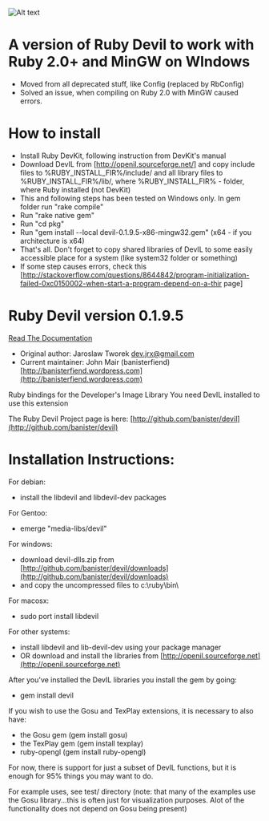![Alt text](http://dl.getdropbox.com/u/239375/DevIL.png)

A version of Ruby Devil to work with Ruby 2.0+ and MinGW on WIndows
========================

* Moved from all deprecated stuff, like Config (replaced by RbConfig)
* Solved an issue, when compiling on Ruby 2.0 with MinGW caused errors.

How to install
========================

* Install Ruby DevKit, following instruction from DevKit's manual
* Download DevIL from [http://openil.sourceforge.net/] and copy include files to %RUBY_INSTALL_FIR%/include/ and all library files
to %RUBY_INSTALL_FIR%/lib/, where %RUBY_INSTALL_FIR% - folder, where Ruby installed (not DevKit)
* This and following steps has been tested on Windows only. In gem folder run "rake compile"
* Run "rake native gem"
* Run "cd pkg"
* Run "gem install --local devil-0.1.9.5-x86-mingw32.gem" (x64 - if you architecture is x64)
* That's all. Don't forget to copy shared libraries of DevIL to some easily accessible place for a system (like system32 folder or something)
* If some step causes errors, check this [http://stackoverflow.com/questions/8644842/program-initialization-failed-0xc0150002-when-start-a-program-depend-on-a-thir page]

Ruby Devil version 0.1.9.5
========================

[Read The Documentation](http://rdoc.info/projects/banister/devil)

* Original author: Jaroslaw Tworek <dev.jrx@gmail.com>
* Current maintainer: John Mair (banisterfiend) [http://banisterfiend.wordpress.com](http://banisterfiend.wordpress.com)

Ruby bindings for the Developer's Image Library
You need DevIL installed to use this extension

The Ruby Devil Project page is here: [http://github.com/banister/devil](http://github.com/banister/devil)


Installation Instructions:
==========================

For debian:

* install the libdevil and libdevil-dev packages

For Gentoo:

* emerge "media-libs/devil"

For windows:

* download devil-dlls.zip from [http://github.com/banister/devil/downloads](http://github.com/banister/devil/downloads)
* and copy the uncompressed files to c:\ruby\bin\

For macosx:

* sudo port install libdevil

For other systems:

* install libdevil and lib-devil-dev using your package manager
* OR download and install the libraries from [http://openil.sourceforge.net](http://openil.sourceforge.net)

After you've installed the DevIL libraries you install the gem by going:

* gem install devil

If you wish to use the Gosu and TexPlay extensions, it is necessary to also have:

* the Gosu gem (gem install gosu)
* the TexPlay gem (gem install texplay)
* ruby-opengl (gem install ruby-opengl)

For now, there is support for just a subset of DevIL functions, but it is enough
for 95% things you may want to do.

For example uses, see test/ directory
(note: that many of the examples use the Gosu library...this is often just for visualization purposes. Alot of the functionality does not depend on Gosu being present)
